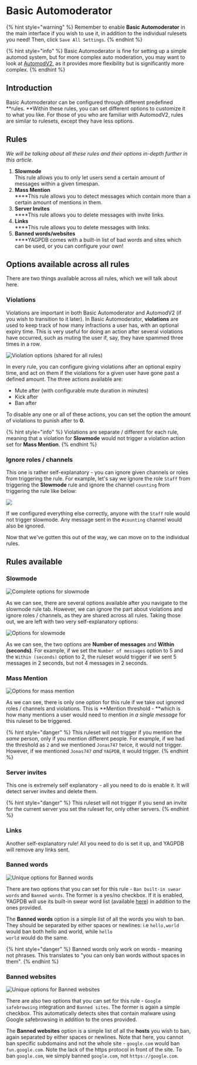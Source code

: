 # Basic Automoderator

{% hint style="warning" %}
Remember to enable **Basic Automoderator** in the main interface if you wish to use it, in addition to the individual rulesets you need! Then, click `Save All Settings`.
{% endhint %}

{% hint style="info" %}
Basic Automoderator is fine for setting up a simple automod system, but for more complex auto moderation, you may want to look at [AutomodV2](automoderator-v2.md), as it provides more flexibility but is significantly more complex.
{% endhint %}

## Introduction

Basic Automoderator can be configured through different predefined **rules. **Within these rules, you can set different options to customize it to what you like. For those of you who are familiar with AutomodV2, rules are similar to rulesets, except they have less options.

## Rules

_We will be talking about all these rules and their options in-depth further in this article._

1. **Slowmode**\
   This rule allows you to only let users send a certain amount of messages within a given timespan.
2. **Mass Mention**\
   ****This rule allows you to detect messages which contain more than a certain amount of mentions in them.
3. **Server Invites**\
   ****This rule allows you to delete messages with invite links.
4. **Links**\
   ****This rule allows you to delete messages with links.
5. **Banned words/websites**\
   ****YAGPDB comes with a built-in list of bad words and sites which can be used, or you can configure your own!

## Options available across all rules

There are two things available across all rules, which we will talk about here.

### Violations

Violations are important in both Basic Automoderator and AutomodV2 (if you wish to transition to it later). In Basic Automoderator, **violations** are used to keep track of how many infractions a user has, with an optional expiry time. This is very useful for doing an action after several violations have occurred, such as muting the user if, say, they have spammed three times in a row.

![Violation options (shared for all rules)](<../.gitbook/assets/image (9).png>)

In every rule, you can configure giving violations after an optional expiry time, and act on them if the violations for a given user have gone past a defined amount. The three actions available are:

* Mute after (with configurable mute duration in minutes)
* Kick after
* Ban after

To disable any one or all of these actions, you can set the option the amount of violations to punish after to **0.**

{% hint style="info" %}
Violations are separate / different for each rule, meaning that a violation for **Slowmode** would not trigger a violation action set for **Mass Mention**.
{% endhint %}

### Ignore roles / channels

This one is rather self-explanatory - you can ignore given channels or roles from triggering the rule. For example, let's say we ignore the role `Staff` from triggering the **Slowmode** rule and ignore the channel `counting` from triggering the rule like below:

![](<../.gitbook/assets/image (10).png>)

If we configured everything else correctly, anyone with the `Staff` role would not trigger slowmode. Any message sent in the `#counting` channel would also be ignored.

Now that we've gotten this out of the way, we can move on to the individual rules.

## Rules available

### Slowmode

![Complete options for slowmode](<../.gitbook/assets/image (8).png>)

As we can see, there are several options available after you navigate to the slowmode rule tab. However, we can ignore the part about violations and ignore roles / channels, as they are shared across all rules. Taking those out, we are left with two very self-explanatory options:

![Options for slowmode](<../.gitbook/assets/image (11).png>)

As we can see, the two options are **Number of messages** and **Within (seconds)**. For example, if we set the `Number of messages` option to 5 and the `Within (seconds)` option to 2, the ruleset would trigger if we sent 5 messages in 2 seconds, but not 4 messages in 2 seconds.&#x20;

### Mass Mention

![Options for mass mention](<../.gitbook/assets/image (12).png>)

As we can see, there is only one option for this rule if we take out ignored roles / channels and violations. This is **Mention threshold - **which is how many mentions a user would need to mention _in a single message_ for this ruleset to be triggered.&#x20;

{% hint style="danger" %}
This ruleset will not trigger if you mention the _same_ person, only if you mention different people. For example, if we had the threshold as `2` and we mentioned `Jonas747` twice, it would not trigger. However, if we mentioned `Jonas747` _and_  `YAGPDB`, it would trigger.
{% endhint %}

### Server invites

This one is extremely self explanatory - all you need to do is enable it. It will detect server invites and delete them.

{% hint style="danger" %}
This ruleset will not trigger if you send an invite for the current server you set the ruleset for, only other servers.
{% endhint %}

### Links

Another self-explanatory rule! All you need to do is set it up, and YAGPDB will remove any links sent.

### Banned words

![Unique options for Banned words](<../.gitbook/assets/image (13).png>)

There are two options that you can set for this rule - `Ban built-in swear words` and `Banned words`. The former is a yes/no checkbox. If it is enabled, YAGPDB will use its built-in swear word list (available [here](https://github.com/jonas747/yagpdb/blob/master/automod\_legacy/swearwords.go)) in addition to the ones provided.

The **Banned words** option is a simple list of all the words you wish to ban. They should be separated by either spaces or newlines: i.e `hello,world` would ban both hello and world, while `hello`\
`world` would do the same.&#x20;

{% hint style="danger" %}
Banned words only work on words - meaning not phrases. This translates to "you can only ban words without spaces in them".
{% endhint %}

### Banned websites

![Unique options for Banned websites](<../.gitbook/assets/image (14).png>)

There are also two options that you can set for this rule - `Google safebrowsing` integration and `Banned sites`. The former is again a simple checkbox. This automatically detects sites that contain malware using Google safebrowsing in addition to the ones provided.

The **Banned websites** option is a simple list of all the **hosts** you wish to ban, again separated by either spaces or newlines. Note that here, you cannot ban specific subdomains and not the whole site - `google.com` would ban `fun.google.com`. Note the lack of the https protocol in front of the site. To ban `google.com`, we simply banned `google.com`, not `https://google.com`.

